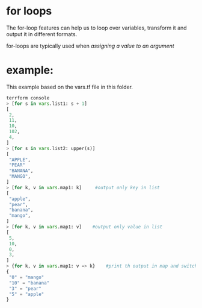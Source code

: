 # for loops

The for-loop features can help us to loop over variables, transform it and output it in different formats.

for-loops are typically used when _assigning a value to an argument_

# example: 

This example based on the vars.tf file in this folder.

```python
terrform console
> [for s in vars.list1: s + 1]
[
 2,
 11,
 10,
 102,
 4,
]
> [for s in vars.list2: upper(s)]
[
 "APPLE",
 "PEAR"
 "BANANA",
 "MANGO",
]
> [for k, v in vars.map1: k]     #output only key in list
[
 "apple",
 "pear",
 "banana",
 "mango",
]
> [for k, v in vars.map1: v]    #output only value in list
[
 5,
 10,
 0,
 3,
]
> {for k, v in vars.map1: v => k}    #print th output in map and switch the key value pair
{
 "0" = "mango"
 "10" = "banana"
 "3" = "pear"
 "5" = "apple"
}
```
